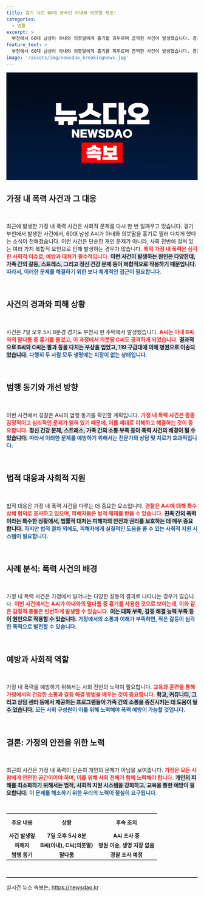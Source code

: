 ```yaml
---
title: 흉기 사건 60대 중국인 아내와 의붓딸 체포!
categories:
  - 법률
excerpt: >
  부천에서 60대 남성이 아내와 의붓딸에게 흉기를 휘두르며 끔찍한 사건이 발생했습니다. 경찰은 그의 범행 동기를 조사 중이며, 피해자는 생명에 지장이 없는 상태입니다. 클릭하면 자세한 내용을 확인해보세요!
feature_text: >
  부천에서 60대 남성이 아내와 의붓딸에게 흉기를 휘두르며 끔찍한 사건이 발생했습니다. 경찰은 그의 범행 동기를 조사 중이며, 피해자는 생명에 지장이 없는 상태입니다. 클릭하면 자세한 내용을 확인해보세요!
image: '/assets/img/newsdao_breakingnews.jpg'
---
```


<p><img src="/assets/img/newsdao_breakingnews.jpg" alt="ontimetimes 속보" /></p>

<h2 data-ke-size="size26">가정 내 폭력 사건과 그 대응</h2>

<p data-ke-size="size16">&nbsp;</p>

<p>최근에 발생한 가정 내 폭력 사건은 사회적 문제를 다시 한 번 일깨우고 있습니다. 경기 부천에서 발생한 사건에서, 60대 남성 A씨가 아내와 의붓딸을 흉기로 찔러 다치게 했다는 소식이 전해졌습니다. 이런 사건은 단순한 개인 문제가 아니라, 사회 전반에 걸쳐 있는 여러 가지 복합적 요인으로 인해 발생하는 경우가 많습니다. <b><span style="color: #ee2323;">특히 가정 내 폭력은 심각한 사회적 이슈로, 예방과 대처가 필수적입니다.</span></b> <b><span style="background-color: #21538527;">이런 사건이 발생하는 원인은 다양한데, 가족 간의 갈등, 스트레스, 그리고 정신 건강 문제 등이 복합적으로 작용하기 때문입니다.</span></b> <b><span style="color: #1a5490;">따라서, 이러한 문제를 해결하기 위한 보다 체계적인 접근이 필요합니다.</span></b></p>

<p data-ke-size="size16">&nbsp;</p>

<h2 data-ke-size="size26">사건의 경과와 피해 상황</h2>

<p data-ke-size="size16">&nbsp;</p>

<p>사건은 7일 오후 5시 8분경 경기도 부천시 한 주택에서 발생했습니다. <b><span style="color: #ee2323;">A씨는 아내 B씨와의 말다툼 중 흉기를 들었고, 이 과정에서 의붓딸 C씨도 공격하게 되었습니다.</span></b> <b><span style="background-color: #21538527;">결과적으로 B씨와 C씨는 팔과 등을 다치는 부상을 입었고, 119 구급대에 의해 병원으로 이송되었습니다.</span></b> <b><span style="color: #1a5490;">다행히 두 사람 모두 생명에는 지장이 없는 상태입니다.</span></b></p>

<p data-ke-size="size16">&nbsp;</p>

<h2 data-ke-size="size26">범행 동기와 개선 방향</h2>

<p data-ke-size="size16">&nbsp;</p>

<p>이번 사건에서 경찰은 A씨의 범행 동기를 확인할 계획입니다. <b><span style="color: #ee2323;">가정 내 폭력 사건은 종종 감정적이고 심리적인 문제가 얽혀 있기 때문에, 이를 제대로 이해하고 해결하는 것이 중요합니다.</span></b> <b><span style="background-color: #21538527;">정신 건강 문제, 스트레스, 가족 간의 소통 부족 등이 폭력 사건의 배경이 될 수 있습니다.</span></b> <b><span style="color: #1a5490;">따라서 이러한 문제를 예방하기 위해서는 전문가의 상담 및 치료가 효과적입니다.</span></b></p>

<p data-ke-size="size16">&nbsp;</p>

<h2 data-ke-size="size26">법적 대응과 사회적 지원</h2>

<p data-ke-size="size16">&nbsp;</p>

<p>법적 대응은 가정 내 폭력 사건을 다루는 데 중요한 요소입니다. <b><span style="color: #ee2323;">경찰은 A씨에 대해 특수상해 혐의로 조사하고 있으며, 피해자들은 법적 제재를 받을 수 있습니다.</span></b> <b><span style="background-color: #21538527;">친족 간의 폭력이라는 특수한 상황에서, 법률적 대처는 피해자의 안전과 권리를 보호하는 데 매우 중요합니다.</span></b> <b><span style="color: #1a5490;">하지만 법적 절차 외에도, 피해자에게 실질적인 도움을 줄 수 있는 사회적 지원 시스템이 필요합니다.</span></b></p>

<p data-ke-size="size16">&nbsp;</p>

<h2 data-ke-size="size26">사례 분석: 폭력 사건의 배경</h2>

<p data-ke-size="size16">&nbsp;</p>

<p>가정 내 폭력 사건은 가정에서 일어나는 다양한 갈등의 결과로 나타나는 경우가 많습니다. <b><span style="color: #ee2323;">이번 사건에서는 A씨가 아내와의 말다툼 중 흉기를 사용한 것으로 보이는데, 이와 같은 감정적 충돌은 빈번하게 발생할 수 있습니다.</span></b> <b><span style="background-color: #21538527;">이는 대화 부족, 갈등 해결 능력 부족 등이 원인으로 작용할 수 있습니다.</span></b> <b><span style="color: #1a5490;">가정에서의 소통과 이해가 부족하면, 작은 갈등이 심각한 폭력으로 발전할 수 있습니다.</span></b></p>

<p data-ke-size="size16">&nbsp;</p>

<h2 data-ke-size="size26">예방과 사회적 역할</h2>

<p data-ke-size="size16">&nbsp;</p>

<p>가정 내 폭력을 예방하기 위해서는 사회 전반의 노력이 필요합니다. <b><span style="color: #ee2323;">교육과 훈련을 통해 가정에서의 건강한 소통과 갈등 해결 방법을 배우는 것이 중요합니다.</span></b> <b><span style="background-color: #21538527;">학교, 커뮤니티, 그리고 상담 센터 등에서 제공하는 프로그램들이 가족 간의 소통을 증진시키는 데 도움이 될 수 있습니다.</span></b> <b><span style="color: #1a5490;">모든 사회 구성원이 이를 위해 노력해야 폭력 예방이 가능할 것입니다.</span></b></p>

<p data-ke-size="size16">&nbsp;</p>

<h2 data-ke-size="size26">결론: 가정의 안전을 위한 노력</h2>

<p data-ke-size="size16">&nbsp;</p>

<p>최근의 사건은 가정 내 폭력이 단순히 개인의 문제가 아님을 보여줍니다. <b><span style="color: #ee2323;">가정은 모든 사람에게 안전한 공간이어야 하며, 이를 위해 사회 전체가 함께 노력해야 합니다.</span></b> <b><span style="background-color: #21538527;">개인의 피해를 최소화하기 위해서는 법적, 사회적 지원 시스템을 강화하고, 교육을 통한 예방이 필요합니다.</span></b> <b><span style="color: #1a5490;">이 문제를 해소하기 위한 우리의 노력이 절실히 요구됩니다.</span></b></p>

<p data-ke-size="size16">&nbsp;</p>

<table style="width: 100%; border-collapse: collapse;">
    <tr>
        <td style="text-align: center; height: 40px;"><b>주요 내용</b></td>
        <td style="text-align: center; height: 40px;"><b>상황</b></td>
        <td style="text-align: center; height: 40px;"><b>후속 조치</b></td>
    </tr>
    <tr>
        <td style="text-align: center; height: 17px;"><b>사건 발생일</b></td>
        <td style="text-align: center; height: 17px;"><b>7일 오후 5시 8분</b></td>
        <td style="text-align: center; height: 17px;"><b>A씨 조사 중</b></td>
    </tr>
    <tr>
        <td style="text-align: center; height: 17px;"><b>피해자</b></td>
        <td style="text-align: center; height: 17px;"><b>B씨(아내), C씨(의붓딸)</b></td>
        <td style="text-align: center; height: 17px;"><b>병원 이송, 생명 지장 없음</b></td>
    </tr>
    <tr>
        <td style="text-align: center; height: 17px;"><b>범행 동기</b></td>
        <td style="text-align: center; height: 17px;"><b>말다툼</b></td>
        <td style="text-align: center; height: 17px;"><b>경찰 조사 예정</b></td>
    </tr>
</table>

<p data-ke-size="size16">&nbsp;</p>

<hr style="border-top: 1px solid #000000;" />
실시간 뉴스 속보는, <a href="https://newsdao.kr" rel="dofollow">https://newsdao.kr</a>


